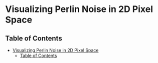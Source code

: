 # Visualizing Perlin Noise in 2D Pixel Space

## Table of Contents
- [Visualizing Perlin Noise in 2D Pixel Space](#visualizing-perlin-noise-in-2d-pixel-space)
  - [Table of Contents](#table-of-contents)

